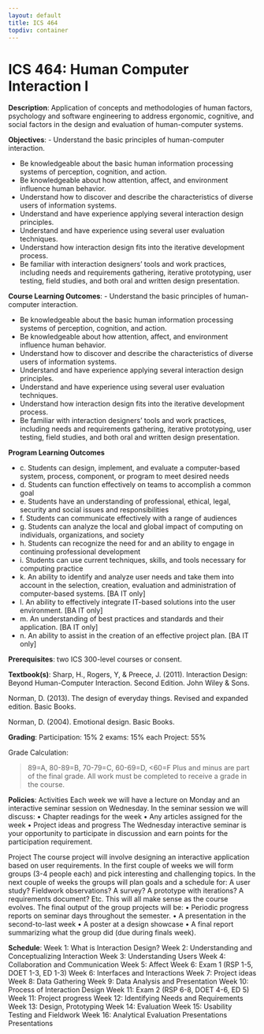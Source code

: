 ```yaml
---
layout: default
title: ICS 464
topdiv: container
---
```


# ICS 464: Human Computer Interaction I



**Description**: Application of concepts and methodologies of human factors, psychology and software engineering to address ergonomic, cognitive, and social factors in the design and evaluation of human-computer systems.

**Objectives**: - Understand the basic principles of human-computer interaction.
- Be knowledgeable about the basic human information processing systems of perception, cognition, and action.
- Be knowledgeable about how attention, affect, and environment influence human behavior.
- Understand how to discover and describe the characteristics of diverse users of information systems.
- Understand and have experience applying several interaction design principles.
- Understand and have experience using several user evaluation techniques. 
- Understand how interaction design fits into the iterative development process.
- Be familiar with interaction designers’ tools and work practices, including needs and requirements gathering, iterative prototyping, user testing, field studies, and both oral and written design presentation.

**Course Learning Outcomes**: - Understand the basic principles of human-computer interaction.
- Be knowledgeable about the basic human information processing systems of perception, cognition, and action.
- Be knowledgeable about how attention, affect, and environment influence human behavior.
- Understand how to discover and describe the characteristics of diverse users of information systems.
- Understand and have experience applying several interaction design principles.
- Understand and have experience using several user evaluation techniques. 
- Understand how interaction design fits into the iterative development process.
- Be familiar with interaction designers’ tools and work practices, including needs and requirements gathering, iterative prototyping, user testing, field studies, and both oral and written design presentation.

**Program Learning Outcomes**

* c. Students can design, implement, and evaluate a computer-based system, process, component, or program to meet desired needs
* d. Students can function effectively on teams to accomplish a common goal
* e. Students have an understanding of professional, ethical, legal, security and social issues and responsibilities
* f. Students can communicate effectively with a range of audiences
* g. Students can analyze the local and global impact of computing on individuals, organizations, and society
* h. Students can recognize the need for and an ability to engage in continuing professional development
* i. Students can use current techniques, skills, and tools necessary for computing practice
* k. An ability to identify and analyze user needs and take them into account in the selection, creation, evaluation and administration of computer-based systems. [BA IT only]
* l. An ability to effectively integrate IT-based solutions into the user environment. [BA IT only]
* m. An understanding of best practices and standards and their application. [BA IT only]
* n. An ability to assist in the creation of an effective project plan. [BA IT only]


**Prerequisites**: two ICS 300-level courses or consent.

**Textbook(s)**: Sharp, H., Rogers, Y, & Preece, J. (2011). Interaction Design: Beyond Human-Computer Interaction. Second Edition. John Wiley & Sons. 

Norman, D. (2013). The design of everyday things. Revised and expanded edition. Basic Books.

Norman, D. (2004). Emotional design. Basic Books.

**Grading**: Participation: 15%
2 exams: 15% each
Project: 55%
	
Grade Calculation: 
 >89=A, 80-89=B, 70-79=C, 60-69=D, <60=F 
Plus and minus are part of the final grade.
All work must be completed to receive a grade in the course.

**Policies**: Activities
Each week we will have a lecture on Monday and an interactive seminar session on Wednesday. In the seminar session we will discuss:
•	Chapter readings for the week
•	Any articles assigned for the week
•	Project ideas and progress
The Wednesday interactive seminar is your opportunity to participate in discussion and earn points for the participation requirement.

Project
The course project will involve designing an interactive application based on user requirements. In the first couple of weeks we will form groups (3-4 people each) and pick interesting and challenging topics. In the next couple of weeks the groups will plan goals and a schedule for: A user study? Fieldwork observations? A survey? A prototype with iterations? A requirements document? Etc. This will all make sense as the course evolves.
The final output of the group projects will be:
•	Periodic progress reports on seminar days throughout the semester.
•	A presentation in the second-to-last week
•	A poster at a design showcase
•	A final report summarizing what the group did (due during finals week).

**Schedule**: Week 1: What is Interaction Design?
Week 2: Understanding and Conceptualizing Interaction
Week 3: Understanding Users
Week 4: Collaboration and Communication
Week 5: Affect
Week 6: Exam 1 (RSP 1-5, DOET 1-3, ED 1-3)
Week 6: Interfaces and Interactions
Week 7: Project ideas
Week 8: Data Gathering
Week 9: Data Analysis and Presentation
Week 10: Process of Interaction Design
Week 11: Exam 2 (RSP 6-8, DOET 4-6, ED 5)
Week 11: Project progress
Week 12: Identifying Needs and Requirements
Week 13: Design, Prototyping
Week 14: Evaluation
Week 15: Usability Testing and Fieldwork
Week 16: Analytical Evaluation
Presentations
Presentations